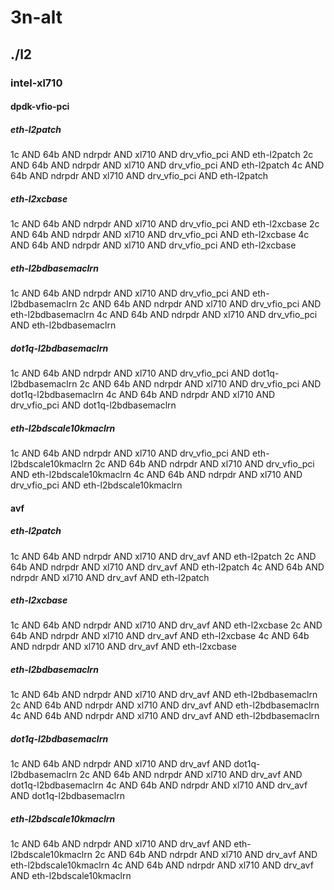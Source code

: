# 3n-alt
## ./l2
### intel-xl710
#### dpdk-vfio-pci
##### eth-l2patch
1c AND 64b AND ndrpdr AND xl710 AND drv_vfio_pci AND eth-l2patch
2c AND 64b AND ndrpdr AND xl710 AND drv_vfio_pci AND eth-l2patch
4c AND 64b AND ndrpdr AND xl710 AND drv_vfio_pci AND eth-l2patch
##### eth-l2xcbase
1c AND 64b AND ndrpdr AND xl710 AND drv_vfio_pci AND eth-l2xcbase
2c AND 64b AND ndrpdr AND xl710 AND drv_vfio_pci AND eth-l2xcbase
4c AND 64b AND ndrpdr AND xl710 AND drv_vfio_pci AND eth-l2xcbase
##### eth-l2bdbasemaclrn
1c AND 64b AND ndrpdr AND xl710 AND drv_vfio_pci AND eth-l2bdbasemaclrn
2c AND 64b AND ndrpdr AND xl710 AND drv_vfio_pci AND eth-l2bdbasemaclrn
4c AND 64b AND ndrpdr AND xl710 AND drv_vfio_pci AND eth-l2bdbasemaclrn
##### dot1q-l2bdbasemaclrn
1c AND 64b AND ndrpdr AND xl710 AND drv_vfio_pci AND dot1q-l2bdbasemaclrn
2c AND 64b AND ndrpdr AND xl710 AND drv_vfio_pci AND dot1q-l2bdbasemaclrn
4c AND 64b AND ndrpdr AND xl710 AND drv_vfio_pci AND dot1q-l2bdbasemaclrn
##### eth-l2bdscale10kmaclrn
1c AND 64b AND ndrpdr AND xl710 AND drv_vfio_pci AND eth-l2bdscale10kmaclrn
2c AND 64b AND ndrpdr AND xl710 AND drv_vfio_pci AND eth-l2bdscale10kmaclrn
4c AND 64b AND ndrpdr AND xl710 AND drv_vfio_pci AND eth-l2bdscale10kmaclrn
#### avf
##### eth-l2patch
1c AND 64b AND ndrpdr AND xl710 AND drv_avf AND eth-l2patch
2c AND 64b AND ndrpdr AND xl710 AND drv_avf AND eth-l2patch
4c AND 64b AND ndrpdr AND xl710 AND drv_avf AND eth-l2patch
##### eth-l2xcbase
1c AND 64b AND ndrpdr AND xl710 AND drv_avf AND eth-l2xcbase
2c AND 64b AND ndrpdr AND xl710 AND drv_avf AND eth-l2xcbase
4c AND 64b AND ndrpdr AND xl710 AND drv_avf AND eth-l2xcbase
##### eth-l2bdbasemaclrn
1c AND 64b AND ndrpdr AND xl710 AND drv_avf AND eth-l2bdbasemaclrn
2c AND 64b AND ndrpdr AND xl710 AND drv_avf AND eth-l2bdbasemaclrn
4c AND 64b AND ndrpdr AND xl710 AND drv_avf AND eth-l2bdbasemaclrn
##### dot1q-l2bdbasemaclrn
1c AND 64b AND ndrpdr AND xl710 AND drv_avf AND dot1q-l2bdbasemaclrn
2c AND 64b AND ndrpdr AND xl710 AND drv_avf AND dot1q-l2bdbasemaclrn
4c AND 64b AND ndrpdr AND xl710 AND drv_avf AND dot1q-l2bdbasemaclrn
##### eth-l2bdscale10kmaclrn
1c AND 64b AND ndrpdr AND xl710 AND drv_avf AND eth-l2bdscale10kmaclrn
2c AND 64b AND ndrpdr AND xl710 AND drv_avf AND eth-l2bdscale10kmaclrn
4c AND 64b AND ndrpdr AND xl710 AND drv_avf AND eth-l2bdscale10kmaclrn

